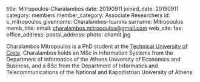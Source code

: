 title: Mitropoulos-Charalambos 
date: 20190911 
joined_date: 20190911 
category: members 
member_category: Associate Researchers
id: c_mitropoulos 
givenname: Charalambos-Ioannis 
surname: Mitropoulos 
memb_title: 
email: charalambos.mitropoulos@gmail.com 
web_site: 
fax: 
office_address: 
postal_address: 
photo: chamit.jpg

Charalambos Mitropoulos is a PhD student at the [Technical University of Crete](https://www.tuc.gr/).
Charalambos holds an MSc in Information Systems 
from the Department of Informatics of the Athens University of Economics and Business,
and a BSc from the Department of Informatics and Telecommunications of the National and Kapodistrian University of Athens.

